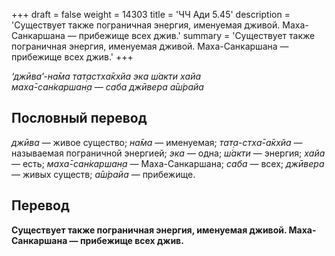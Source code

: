 +++
draft = false
weight = 14303
title = 'ЧЧ Ади 5.45'
description = 'Существует также пограничная энергия, именуемая дживой. Маха-Санкаршана — прибежище всех джив.'
summary = 'Существует также пограничная энергия, именуемая дживой. Маха-Санкаршана — прибежище всех джив.'
+++

_‘джӣва’-на̄ма тат̣астха̄кхйа эка ш́акти хайа  
маха̄-сан̇каршан̣а — саба джӣвера а̄ш́райа_

## Пословный перевод

_джӣва_ — живое существо; _на̄ма_ — именуемая; _тат̣а_\-_стха̄_\-_а̄кхйа_ — называемая пограничной энергией; _эка_ — одна; _ш́акти_ — энергия; _хайа_ — есть; _маха̄_\-_сан̇каршан̣а_ — Маха-Санкаршана; _саба_ — всех; _джӣвера_ — живых существ; _а̄ш́райа_ — прибежище.

## Перевод

**Существует также пограничная энергия, именуемая дживой. Маха-Санкаршана — прибежище всех джив.**
